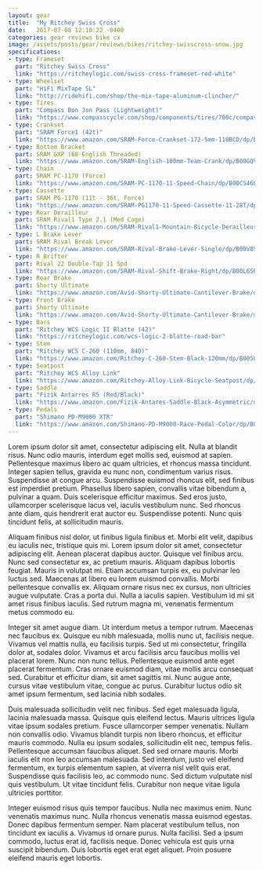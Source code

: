 ```yaml
---
layout: gear
title:  "My Ritchey Swiss Cross"
date:   2017-07-08 12:10:22 -0400
categories: gear reviews bike cx
image: /assets/posts/gear/reviews/bikes/ritchey-swisscross-snow.jpg
specifications:
- type: Frameset
  part: "Ritchey Swiss Cross"
  link: "https://ritcheylogic.com/swiss-cross-frameset-red-white"
- type: Wheelset
  part: "HiFi MixTape SL"
  link: "http://ridehifi.com/shop/the-mix-tape-aluminum-clincher/"
- type: Tires
  part: "Compass Bon Jon Pass (Lightweight)"
  link: "https://www.compasscycle.com/shop/components/tires/700c/compass-700cx35-bon-jon-pass/"
- type: Crankset
  part: "SRAM Force1 (42t)"
  link: "https://www.amazon.com/SRAM-Force-Crankset-172-5mm-110BCD/dp/B00JZIRYVG"
- type: Bottom Bracket
  part: SRAM GXP (68 English Threaded)
  link: "https://www.amazon.com/SRAM-English-100mm-Team-Crank/dp/B00GQV9WRE/ref=sr_1_2?ie=UTF8&qid=1499573849&sr=8-2&keywords=sram+gxp+bottom+bracket"
- type: Chain
  part: SRAM PC-1170 (Force)
  link: "https://www.amazon.com/SRAM-PC-1170-11-Speed-Chain/dp/B00CS46E7E/ref=sr_1_1?ie=UTF8&qid=1499573915&sr=8-1&keywords=SRAM+PC-1170"
- type: Cassette
  part: SRAM PG-1170 (11t - 36t, Force)
  link: "https://www.amazon.com/SRAM-PG1170-11-Speed-Cassette-11-28T/dp/B00CLCFS3Y/ref=sr_1_1?ie=UTF8&qid=1499573973&sr=8-1&keywords=SRAM+PG-1170"
- type: Rear Derailleur
  part: SRAM Rival1 Type 2.1 (Med Cage)
  link: "https://www.amazon.com/SRAM-Rival1-Mountain-Bicycle-Derailleur/dp/B00V8RZOI2/ref=sr_1_2?ie=UTF8&qid=1499574080&sr=8-2&keywords=sram%2Brival%2Brear%2Bderailleur&th=1&psc=1"
- type: L Brake Lever
  part: SRAM Rival Break Lever
  link: "https://www.amazon.com/SRAM-Rival-Brake-Lever-Single/dp/B00V8SLEIK/ref=sr_1_1?ie=UTF8&qid=1499574230&sr=8-1&keywords=sram+rival+brake+lever"
- type: R Brifter
  part: Rival 22 Double-Tap 11 Spd
  link: "https://www.amazon.com/SRAM-Rival-Shift-Brake-Right/dp/B00L6SBUW2/ref=pd_rhf_se_s_cp_1?_encoding=UTF8&pd_rd_i=B00L6SBUW2&pd_rd_r=JEHKTA0ZBPJDXPTJZ7MP&pd_rd_w=gBdrK&pd_rd_wg=Qy2MB&psc=1&refRID=JEHKTA0ZBPJDXPTJZ7MP"
- type: Rear Brake
  part: Shorty Ultimate
  link: "https://www.amazon.com/Avid-Shorty-Ultimate-Cantilever-Brake/dp/B003RLFQJO/ref=sr_1_1?s=sporting-goods&ie=UTF8&qid=1499574289&sr=1-1&keywords=shorty+ultimate"
- type: Front Brake
  part: Shorty Ultimate
  link: "https://www.amazon.com/Avid-Shorty-Ultimate-Cantilever-Brake/dp/B003RLFQJO/ref=sr_1_1?s=sporting-goods&ie=UTF8&qid=1499574289&sr=1-1&keywords=shorty+ultimate://www.amazon.com/Avid-Shorty-Ultimate-Front-Cantilever/dp/B003RLE0OQ/ref=sr_1_2?s=sporting-goods&ie=UTF8&qid=1499574289&sr=1-2&keywords=shorty+ultimate"
- type: Bars
  part: "Ritchey WCS Logic II Blatte (42)"
  link: "https://ritcheylogic.com/wcs-logic-2-blatte-road-bar"
- type: Stem
  part: "Ritchey WCS C-260 (110mm, 84D)"
  link: "https://www.amazon.com/Ritchey-C-260-Stem-Black-120mm/dp/B005QSX3C8/ref=sr_1_1?ie=UTF8&qid=1499573375&sr=8-1&keywords=wcs%2Bc260&th=1&psc=1"
- type: Seatpost
  part: "Ritchey WCS Alloy Link"
  link: "https://www.amazon.com/Ritchey-Alloy-Link-Bicycle-Seatpost/dp/B00G9K8XAY/ref=sr_1_1?ie=UTF8&qid=1499574433&sr=8-1&keywords=ritchey+wcs+alloy+seatpost"
- type: Saddle
  part: "Fizik Antarres R5 (Red/Black)"
  link: "https://www.amazon.com/Fizik-Antares-Saddle-Black-Asymmetric/dp/B00OZW7UZM/ref=sr_1_1?ie=UTF8&qid=1499574476&sr=8-1&keywords=fizik+antares+r5"
- type: Pedals
  part: "Shimano PD-M9000 XTR"
  link: "https://www.amazon.com/Shimano-PD-M9000-Race-Pedal-Color/dp/B00O66MSKE/ref=sr_1_1?ie=UTF8&qid=1499574534&sr=8-1&keywords=shimano+xtr+pedals"
---
```


Lorem ipsum dolor sit amet, consectetur adipiscing elit. Nulla at blandit risus. Nunc odio mauris, interdum eget mollis sed, euismod at sapien. Pellentesque maximus libero ac quam ultricies, et rhoncus massa tincidunt. Integer sapien tellus, gravida eu nunc non, condimentum varius risus. Suspendisse at congue arcu. Suspendisse euismod rhoncus elit, sed finibus est imperdiet pretium. Phasellus libero sapien, convallis vitae bibendum a, pulvinar a quam. Duis scelerisque efficitur maximus. Sed eros justo, ullamcorper scelerisque lacus vel, iaculis vestibulum nunc. Sed rhoncus ante diam, quis hendrerit erat auctor eu. Suspendisse potenti. Nunc quis tincidunt felis, at sollicitudin mauris.

Aliquam finibus nisl dolor, ut finibus ligula finibus et. Morbi elit velit, dapibus eu iaculis nec, tristique quis mi. Lorem ipsum dolor sit amet, consectetur adipiscing elit. Aenean placerat dapibus auctor. Quisque vel finibus arcu. Nunc sed consectetur ex, ac pretium mauris. Aliquam dapibus lobortis feugiat. Mauris in volutpat mi. Etiam accumsan turpis ex, eu pulvinar leo luctus sed. Maecenas at libero eu lorem euismod convallis. Morbi pellentesque convallis ex. Aliquam ornare risus nec ex cursus, non ultricies augue vulputate. Cras a porta dui. Nulla a iaculis sapien. Vestibulum id mi sit amet risus finibus iaculis. Sed rutrum magna mi, venenatis fermentum metus commodo eu.

Integer sit amet augue diam. Ut interdum metus a tempor rutrum. Maecenas nec faucibus ex. Quisque eu nibh malesuada, mollis nunc ut, facilisis neque. Vivamus vel mattis nulla, eu facilisis turpis. Sed ut mi consectetur, fringilla dolor at, sodales dolor. Vivamus et arcu facilisis arcu faucibus mollis vel placerat lorem. Nunc non nunc tellus. Pellentesque euismod ante eget placerat fermentum. Cras ornare euismod diam, vitae mollis arcu consequat sed. Curabitur et efficitur diam, sit amet sagittis mi. Nunc augue ante, cursus vitae vestibulum vitae, congue ac purus. Curabitur luctus odio sit amet ipsum fermentum, sed lacinia nibh sodales.

Duis malesuada sollicitudin velit nec finibus. Sed eget malesuada ligula, lacinia malesuada massa. Quisque quis eleifend lectus. Mauris ultrices ligula vitae ipsum sodales pretium. Fusce ullamcorper semper venenatis. Nullam non convallis odio. Vivamus blandit turpis non libero rhoncus, et efficitur mauris commodo. Nulla eu ipsum sodales, sollicitudin elit nec, tempus felis. Pellentesque accumsan faucibus aliquet. Sed sed ornare mauris. Morbi iaculis elit non leo accumsan malesuada. Sed interdum, justo vel eleifend fermentum, ex turpis elementum sapien, at viverra nisl velit quis erat. Suspendisse quis facilisis leo, ac commodo nunc. Sed dictum vulputate nisl quis vestibulum. Ut vitae tincidunt felis. Curabitur non neque vitae ligula ultricies porttitor.

Integer euismod risus quis tempor faucibus. Nulla nec maximus enim. Nunc venenatis maximus nunc. Nulla rhoncus venenatis massa euismod egestas. Donec dapibus fermentum semper. Nam placerat vestibulum tellus, non tincidunt ex iaculis a. Vivamus id ornare purus. Nulla facilisi. Sed a ipsum commodo, luctus erat id, facilisis neque. Donec vehicula est quis urna suscipit bibendum. Duis lobortis eget erat eget aliquet. Proin posuere eleifend mauris eget lobortis.
